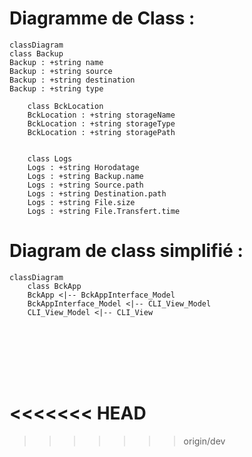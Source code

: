 ﻿# Diagramme de Class : 


```mermaid
classDiagram
class Backup
Backup : +string name
Backup : +string source
Backup : +string destination
Backup : +string type

    class BckLocation
    BckLocation : +string storageName
    BckLocation : +string storageType
    BckLocation : +string storagePath


    class Logs
    Logs : +string Horodatage
    Logs : +string Backup.name
    Logs : +string Source.path
    Logs : +string Destination.path
    Logs : +string File.size
    Logs : +string File.Transfert.time
```
    

# Diagram de class simplifié : 
 ```mermaid    
 classDiagram
     class BckApp
     BckApp <|-- BckAppInterface_Model
     BckAppInterface_Model <|-- CLI_View_Model
     CLI_View_Model <|-- CLI_View
    
    
    
    
    
    
    
```
<<<<<<< HEAD
=======

>>>>>>> origin/dev
